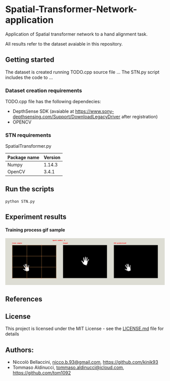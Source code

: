 # Spatial-Transformer-Network-application
Application of Spatial transformer network to a hand alignment task.

All results refer to the dataset avaiable in this repository.

## Getting started
The dataset is created running TODO.cpp source file ...
The STN.py script includes the code to ...

### Dataset creation requirements
TODO.cpp file has the following dependecies:
* DepthSense SDK (avaiable at https://www.sony-depthsensing.com/Support/DownloadLegacyDriver after registration)
* OPENCV 

### STN requirements
SpatialTransformer.py

Package name | Version
------------ | -------------
Numpy | 1.14.3
OpenCV | 3.4.1

## Run the scripts

```
python STN.py
```

## Experiment results

#### Training process gif sample

![Alt Text](https://github.com/kinik93/Spatial-Transformer-Network-application/blob/master/STNres.gif)


## References

## License

This project is licensed under the MIT License - see the [LICENSE.md](LICENSE.md) file for details

## Authors:
* Niccolò Bellaccini, nicco.b.93@gmail.com, https://github.com/kinik93
* Tommaso Aldinucci, tommaso.aldinucci@icloud.com, https://github.com/tom1092


